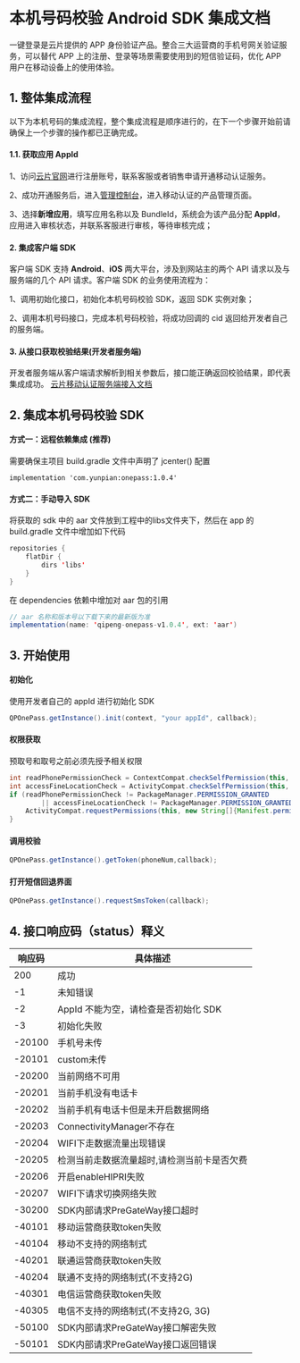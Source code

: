 # **本机号码校验 Android SDK 集成文档**

一键登录是云片提供的 APP 身份验证产品。整合三大运营商的手机号网关验证服务，可以替代 APP 上的注册、登录等场景需要使用到的短信验证码，优化 APP 用户在移动设备上的使用体验。

## 1. 整体集成流程

以下为本机号码的集成流程，整个集成流程是顺序进行的，在下一个步骤开始前请确保上一个步骤的操作都已正确完成。

#### 1.1. 获取应用 AppId

1、访问[云片官网](https://www.yunpian.com/entry?method=register)进行注册账号，联系客服或者销售申请开通移动认证服务。

2、成功开通服务后，进入[管理控制台](https://www.yunpian.com/admin/main)，进入移动认证的产品管理页面。

3、选择**新增应用**，填写应用名称以及 BundleId，系统会为该产品分配 **AppId**，应用进入审核状态，并联系客服进行审核，等待审核完成；

#### 2. 集成客户端 SDK

客户端 SDK 支持 **Android**、**iOS** 两大平台，涉及到网站主的两个 API 请求以及与服务端的几个 API 请求。客户端 SDK 的业务使用流程为：

1、调用初始化接口，初始化本机号码校验 SDK，返回 SDK 实例对象；

2、调用本机号码接口，完成本机号码校验，将成功回调的 cid 返回给开发者自己的服务端。

#### 3. 从接口获取校验结果(开发者服务端)

开发者服务端从客户端请求解析到相关参数后，接口能正确返回校验结果，即代表集成成功。
[云片移动认证服务端接入文档](https://github.com/yunpian/yunpian-onepass-demo-android/blob/master/云片移动认证服务端接入文档.md)

## 2. 集成本机号码校验 SDK

#### 方式一：远程依赖集成 (推荐)
需要确保主项目 build.gradle 文件中声明了 jcenter() 配置

```
implementation 'com.yunpian:onepass:1.0.4'
```

#### 方式二：手动导入 SDK

将获取的 sdk 中的 aar 文件放到工程中的libs文件夹下，然后在 app 的 build.gradle 文件中增加如下代码

```java
repositories {
    flatDir {
        dirs 'libs'
    }
}
```

在 dependencies 依赖中增加对 aar 包的引用

```java
// aar 名称和版本号以下载下来的最新版为准
implementation(name: 'qipeng-onepass-v1.0.4', ext: 'aar')
```



## 3. 开始使用

#### 初始化

使用开发者自己的 appId 进行初始化 SDK

```java
QPOnePass.getInstance().init(context, "your appId", callback);
```

#### 权限获取

预取号和取号之前必须先授予相关权限

```java
int readPhonePermissionCheck = ContextCompat.checkSelfPermission(this, Manifest.permission.READ_PHONE_STATE);
int accessFineLocationCheck = ActivityCompat.checkSelfPermission(this, Manifest.permission.ACCESS_FINE_LOCATION);
if (readPhonePermissionCheck != PackageManager.PERMISSION_GRANTED
        || accessFineLocationCheck != PackageManager.PERMISSION_GRANTED) {
    ActivityCompat.requestPermissions(this, new String[]{Manifest.permission.READ_PHONE_STATE, Manifest.permission.ACCESS_FINE_LOCATION, Manifest.permission.ACCESS_COARSE_LOCATION}, 1);
}
```

#### 调用校验

```java
QPOnePass.getInstance().getToken(phoneNum,callback);
```

#### 打开短信回退界面

```java
QPOnePass.getInstance().requestSmsToken(callback);
```

## 4. 接口响应码（status）释义

| 响应码  | 具体描述
| ------ | ------------------------------------
| 200    | 成功
| -1     | 未知错误
| -2     | AppId 不能为空，请检查是否初始化 SDK
| -3     | 初始化失败
| -20100 | 手机号未传
| -20101 | custom未传
| -20200 | 当前网络不可用
| -20201 | 当前手机没有电话卡
| -20202 | 当前手机有电话卡但是未开启数据网络
| -20203 | ConnectivityManager不存在
| -20204 | WIFI下走数据流量出现错误
| -20205 | 检测当前走数据流量超时,请检测当前卡是否欠费
| -20206 | 开启enableHIPRI失败
| -20207 | WIFI下请求切换网络失败
| -30200 | SDK内部请求PreGateWay接口超时
| -40101 | 移动运营商获取token失败
| -40104 | 移动不支持的网络制式
| -40201 | 联通运营商获取token失败
| -40204 | 联通不支持的网络制式(不支持2G)
| -40301 | 电信运营商获取token失败
| -40305 | 电信不支持的网络制式(不支持2G, 3G)
| -50100 | SDK内部请求PreGateWay接口解密失败
| -50101 | SDK内部请求PreGateWay接口返回错误

